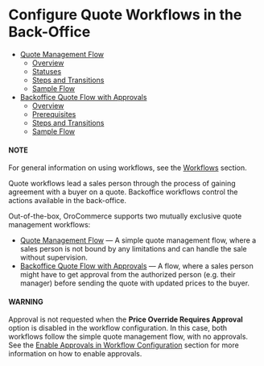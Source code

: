 <a id="system-workflows-quote-understanding"></a>

# Configure Quote Workflows in the Back-Office

* [Quote Management Flow](quote-management-workflow.md)
  * [Overview](quote-management-workflow.md#overview)
  * [Statuses](quote-management-workflow.md#statuses)
  * [Steps and Transitions](quote-management-workflow.md#steps-and-transitions)
  * [Sample Flow](quote-management-workflow.md#sample-flow)
* [Backoffice Quote Flow with Approvals](backoffice-quote-flow-with-approvals.md)
  * [Overview](backoffice-quote-flow-with-approvals.md#overview)
  * [Prerequisites](backoffice-quote-flow-with-approvals.md#prerequisites)
  * [Steps and Transitions](backoffice-quote-flow-with-approvals.md#steps-and-transitions)
  * [Sample Flow](backoffice-quote-flow-with-approvals.md#sample-flow)

#### NOTE
For general information on using workflows, see the [Workflows](../index.md#user-guide-system-workflow-management) section.

Quote workflows lead a sales person through the process of gaining agreement with a buyer on a quote. Backoffice workflows control the actions available in the back-office.

Out-of-the-box, OroCommerce supports two mutually exclusive quote management workflows:

* [Quote Management Flow](backoffice-quote-flow-with-approvals.md#system-workflows-quote-backoffice-workflow) — A simple quote management flow, where a sales person is not bound by any limitations and can handle the sale without supervision.
* [Backoffice Quote Flow with Approvals](backoffice-quote-flow-with-approvals.md#doc-workflows-backoffice-quote-flow-with-approvals) — A flow, where a sales person might have to get approval from the authorized person (e.g. their manager) before sending the quote with updated prices to the buyer.

#### WARNING
Approval is not requested when the **Price Override Requires Approval** option is disabled in the workflow configuration. In this case, both workflows follow the simple quote management flow, with no approvals. See the [Enable Approvals in Workflow Configuration](backoffice-quote-flow-with-approvals.md#doc-workflows-backoffice-quote-flow-with-approvals-configure) section for more information on how to enable approvals.

<!-- fa-bars = fa-navicon -->
<!-- Ic Tiles is used as Set As Default in saved views, and as tiles in display layout options -->
<!-- IcPencil refers to Rename in Commerce and Inline Editing in CRM -->
<!-- Check mark in the square. -->
<!-- SortDesc is also used as drop-down arrow -->
<!-- A -->
<!-- B -->
<!-- C -->
<!-- D -->
<!-- E -->
<!-- F -->
<!-- G -->
<!-- H -->
<!-- I -->
<!-- L -->
<!-- M -->
<!-- P -->
<!-- R -->
<!-- S -->
<!-- T -->
<!-- U -->
<!-- Z -->
